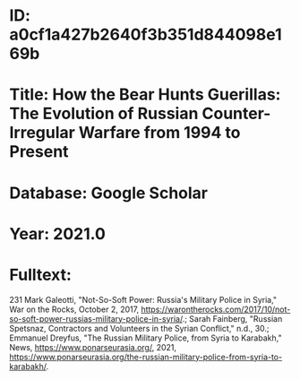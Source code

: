 # ID: a0cf1a427b2640f3b351d844098e169b
# Title: How the Bear Hunts Guerillas: The Evolution of Russian Counter-Irregular Warfare from 1994 to Present
# Database: Google Scholar
# Year: 2021.0
# Fulltext:
231 Mark Galeotti, "Not-So-Soft Power: Russia's Military Police in Syria," War on the Rocks, October 2, 2017, https://warontherocks.com/2017/10/not-so-soft-power-russias-military-police-in-syria/.; Sarah Fainberg, "Russian Spetsnaz, Contractors and Volunteers in the Syrian Conflict," n.d.,
30.;
Emmanuel Dreyfus, "The Russian Military Police, from Syria to Karabakh," News, https://www.ponarseurasia.org/, 2021, https://www.ponarseurasia.org/the-russian-military-police-from-syria-to-karabakh/.